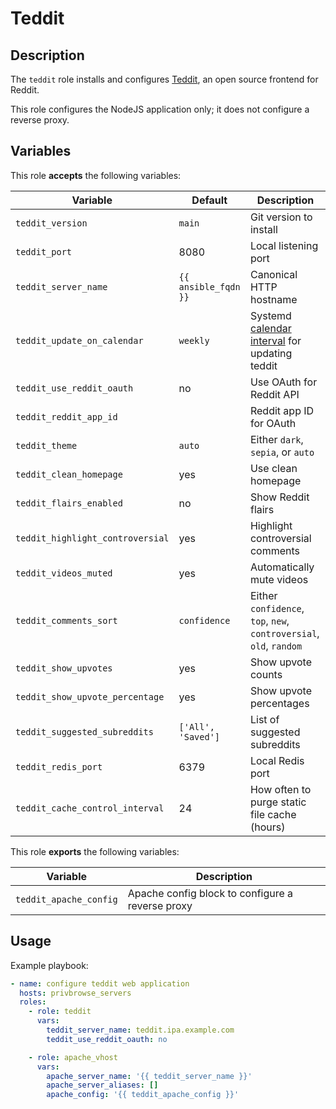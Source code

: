 Teddit
======

Description
-----------

The `teddit` role installs and configures [Teddit](https://codeberg.org/teddit/teddit),
an open source frontend for Reddit.

This role configures the NodeJS application only; it does not configure a reverse
proxy.


Variables
---------

This role **accepts** the following variables:

Variable                         | Default              | Description
---------------------------------|----------------------|------------
`teddit_version`                 | `main`               | Git version to install
`teddit_port`                    | 8080                 | Local listening port
`teddit_server_name`             | `{{ ansible_fqdn }}` | Canonical HTTP hostname
`teddit_update_on_calendar`      | `weekly`             | Systemd [calendar interval](https://www.freedesktop.org/software/systemd/man/systemd.time.html#Calendar%20Events) for updating teddit
`teddit_use_reddit_oauth`        | no                   | Use OAuth for Reddit API
`teddit_reddit_app_id`           | &nbsp;               | Reddit app ID for OAuth
`teddit_theme`                   | `auto`               | Either `dark`, `sepia`, or `auto`
`teddit_clean_homepage`          | yes                  | Use clean homepage
`teddit_flairs_enabled`          | no                   | Show Reddit flairs
`teddit_highlight_controversial` | yes                  | Highlight controversial comments
`teddit_videos_muted`            | yes                  | Automatically mute videos
`teddit_comments_sort`           | `confidence`         | Either `confidence`, `top`, `new`, `controversial`, `old`, `random`
`teddit_show_upvotes`            | yes                  | Show upvote counts
`teddit_show_upvote_percentage`  | yes                  | Show upvote percentages
`teddit_suggested_subreddits`    | `['All', 'Saved']`   | List of suggested subreddits
`teddit_redis_port`              | 6379                 | Local Redis port
`teddit_cache_control_interval`  | 24                   | How often to purge static file cache (hours)


This role **exports** the following variables:

Variable               | Description
-----------------------|------------
`teddit_apache_config` | Apache config block to configure a reverse proxy


Usage
-----

Example playbook:

````yaml
- name: configure teddit web application
  hosts: privbrowse_servers
  roles:
    - role: teddit
      vars:
        teddit_server_name: teddit.ipa.example.com
        teddit_use_reddit_oauth: no

    - role: apache_vhost
      vars:
        apache_server_name: '{{ teddit_server_name }}'
        apache_server_aliases: []
        apache_config: '{{ teddit_apache_config }}'
````
